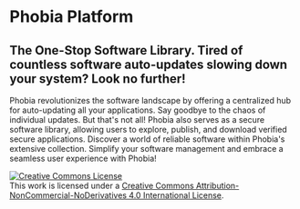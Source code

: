 # Phobia Platform

## The One-Stop Software Library. Tired of countless software auto-updates slowing down your system? Look no further!

<p>Phobia revolutionizes the software landscape by offering a centralized hub for auto-updating all your applications. Say goodbye to the chaos of individual updates. But that's not all! Phobia also serves as a secure software library, allowing users to explore, publish, and download verified secure applications. Discover a world of reliable software within Phobia's extensive collection. Simplify your software management and embrace a seamless user experience with Phobia!</p>

<a rel="license" href="http://creativecommons.org/licenses/by-nc-nd/4.0/"><img alt="Creative Commons License" style="border-width:0" src="https://i.creativecommons.org/l/by-nc-nd/4.0/88x31.png" /></a><br />This work is licensed under a <a rel="license" href="http://creativecommons.org/licenses/by-nc-nd/4.0/">Creative Commons Attribution-NonCommercial-NoDerivatives 4.0 International License</a>.
